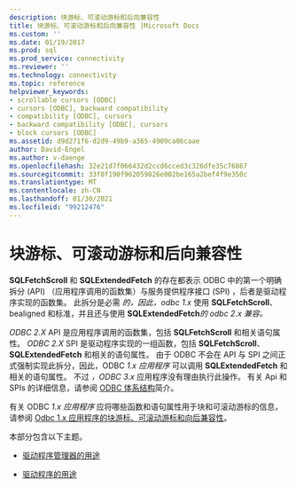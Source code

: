 ```yaml
---
description: 块游标、可滚动游标和后向兼容性
title: 块游标、可滚动游标和后向兼容性 |Microsoft Docs
ms.custom: ''
ms.date: 01/19/2017
ms.prod: sql
ms.prod_service: connectivity
ms.reviewer: ''
ms.technology: connectivity
ms.topic: reference
helpviewer_keywords:
- scrollable cursors [ODBC]
- cursors [ODBC], backward compatibility
- compatibility [ODBC], cursors
- backward compatibility [ODBC], cursors
- block cursors [ODBC]
ms.assetid: d9d271f6-d2d9-49b9-a365-4909ca06caae
author: David-Engel
ms.author: v-daenge
ms.openlocfilehash: 32e21d7f066432d2ccd6cced3c326dfe35c76867
ms.sourcegitcommit: 33f0f190f962059826e002be165a2bef4f9e350c
ms.translationtype: MT
ms.contentlocale: zh-CN
ms.lasthandoff: 01/30/2021
ms.locfileid: "99212476"
---
```

# <a name="block-cursors-scrollable-cursors-and-backward-compatibility"></a>块游标、可滚动游标和后向兼容性
**SQLFetchScroll** 和 **SQLExtendedFetch** 的存在都表示 ODBC 中的第一个明确拆分 (API) （应用程序调用的函数集）与服务提供程序接口 (SPI) ，后者是驱动程序实现的函数集。 此拆分是必需 *的，因此，odbc 1.x* 使用 **SQLFetchScroll**、bealigned 和标准，并且还与使用 **SQLExtendedFetch***的 odbc 2.x 兼容。*  
  
 *ODBC 2.X* API 是应用程序调用的函数集，包括 **SQLFetchScroll** 和相关语句属性。 *ODBC 2.X* SPI 是驱动程序实现的一组函数，包括 **SQLFetchScroll**、 **SQLExtendedFetch** 和相关的语句属性。 由于 ODBC 不会在 API 与 SPI 之间正式强制实现此拆分，因此，ODBC *1.x 应用程序* 可以调用 **SQLExtendedFetch** 和相关的语句属性。 不过 *，ODBC 3.x* 应用程序没有理由执行此操作。 有关 Api 和 SPIs 的详细信息，请参阅 [ODBC 体系结构](../../../odbc/reference/odbc-architecture.md)简介。  
  
 有关 ODBC *1.x 应用程序* 应将哪些函数和语句属性用于块和可滚动游标的信息，请参阅 [Odbc 1.x 应用程序的块游标、可滚动游标和向后兼容性](../../../odbc/reference/develop-app/block-cursors-scrollable-backward-compatibility-odbc-3-x-applications.md)。  
  
 本部分包含以下主题。  
  
-   [驱动程序管理器的用途](../../../odbc/reference/appendixes/what-the-driver-manager-does.md)  
  
-   [驱动程序的用途](../../../odbc/reference/appendixes/what-the-driver-does.md)
